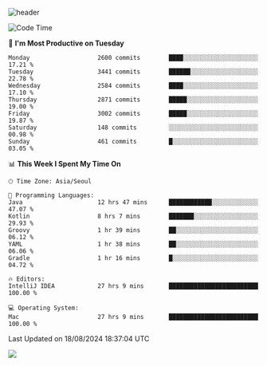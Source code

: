 ![header](https://capsule-render.vercel.app/api?type=Egg&color=timeAuto&height=300&section=header&text=PoPo&fontSize=90&animation=fadeIn)

  <!--START_SECTION:waka-->
![Code Time](http://img.shields.io/badge/Code%20Time-1%2C859%20hrs%2012%20mins-blue)

📅 **I'm Most Productive on Tuesday** 

```text
Monday                   2600 commits        ████░░░░░░░░░░░░░░░░░░░░░   17.21 % 
Tuesday                  3441 commits        ██████░░░░░░░░░░░░░░░░░░░   22.78 % 
Wednesday                2584 commits        ████░░░░░░░░░░░░░░░░░░░░░   17.10 % 
Thursday                 2871 commits        █████░░░░░░░░░░░░░░░░░░░░   19.00 % 
Friday                   3002 commits        █████░░░░░░░░░░░░░░░░░░░░   19.87 % 
Saturday                 148 commits         ░░░░░░░░░░░░░░░░░░░░░░░░░   00.98 % 
Sunday                   461 commits         █░░░░░░░░░░░░░░░░░░░░░░░░   03.05 % 
```


📊 **This Week I Spent My Time On** 

```text
🕑︎ Time Zone: Asia/Seoul

💬 Programming Languages: 
Java                     12 hrs 47 mins      ████████████░░░░░░░░░░░░░   47.07 % 
Kotlin                   8 hrs 7 mins        ███████░░░░░░░░░░░░░░░░░░   29.93 % 
Groovy                   1 hr 39 mins        ██░░░░░░░░░░░░░░░░░░░░░░░   06.12 % 
YAML                     1 hr 38 mins        ██░░░░░░░░░░░░░░░░░░░░░░░   06.06 % 
Gradle                   1 hr 16 mins        █░░░░░░░░░░░░░░░░░░░░░░░░   04.72 % 

🔥 Editors: 
IntelliJ IDEA            27 hrs 9 mins       █████████████████████████   100.00 % 

💻 Operating System: 
Mac                      27 hrs 9 mins       █████████████████████████   100.00 % 
```


 Last Updated on 18/08/2024 18:37:04 UTC
<!--END_SECTION:waka-->



<img src="https://capsule-render.vercel.app/api?type=Egg&color=timeAuto&height=300&section=footer&text=PoPo&fontSize=90&animation=fadeIn&reversal=true" />
